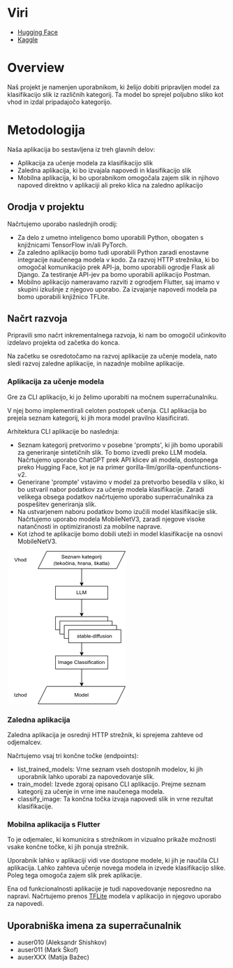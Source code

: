 # Viri

- [Hugging Face](https://huggingface.co/)
- [Kaggle](https://www.kaggle.com/)

# Overview

Naš projekt je namenjen uporabnikom, ki želijo dobiti pripravljen model za klasifikacijo slik iz različnih kategorij. Ta model bo sprejel poljubno sliko kot vhod in izdal pripadajočo kategorijo.

# Metodologija

Naša aplikacija bo sestavljena iz treh glavnih delov:

- Aplikacija za učenje modela za klasifikacijo slik
- Zaledna aplikacija, ki bo izvajala napovedi in klasifikacijo slik
- Mobilna aplikacija, ki bo uporabnikom omogočala zajem slik in njihovo napoved direktno v aplikaciji ali preko klica na zaledno aplikacijo

## Orodja v projektu

Načrtujemo uporabo naslednjih orodij:

- Za delo z umetno inteligenco bomo uporabili Python, obogaten s knjižnicami TensorFlow in/ali PyTorch.
- Za zaledno aplikacijo bomo tudi uporabili Python zaradi enostavne integracije naučenega modela v kodo. Za razvoj HTTP strežnika, ki bo omogočal komunikacijo prek API-ja, bomo uporabili ogrodje Flask ali Django. Za testiranje API-jev pa bomo uporabili aplikacijo Postman.
- Mobilno aplikacijo nameravamo razviti z ogrodjem Flutter, saj imamo v skupini izkušnje z njegovo uporabo. Za izvajanje napovedi modela pa bomo uporabili knjižnico TFLite.


## Načrt razvoja

Pripravili smo načrt inkrementalnega razvoja, ki nam bo omogočil učinkovito izdelavo projekta od začetka do konca.

Na začetku se osredotočamo na razvoj aplikacije za učenje modela, nato sledi razvoj zaledne aplikacije, in nazadnje mobilne aplikacije.

### Aplikacija za učenje modela

Gre za CLI aplikacijo, ki jo želimo uporabiti na močnem superračunalniku.

V njej bomo implementirali celoten postopek učenja. CLI aplikacija bo prejela seznam kategorij, ki jih mora model pravilno klasificirati.

Arhitektura CLI aplikacije bo naslednja:

- Seznam kategorij pretvorimo v posebne 'prompts', ki jih bomo uporabili za generiranje sintetičnih slik. To bomo izvedli preko LLM modela. Načrtujemo uporabo ChatGPT prek API klicev ali modela, dostopnega preko Hugging Face, kot je na primer gorilla-llm/gorilla-openfunctions-v2.
- Generirane 'prompte' vstavimo v model za pretvorbo besedila v sliko, ki bo ustvaril nabor podatkov za učenje modela klasifikacije. Zaradi velikega obsega podatkov načrtujemo uporabo superračunalnika za pospešitev generiranja slik.
- Na ustvarjenem naboru podatkov bomo izučili model klasifikacije slik. Načrtujemo uporabo modela MobileNetV3, zaradi njegove visoke natančnosti in optimiziranosti za mobilne naprave.
- Kot izhod te aplikacije bomo dobili uteži in model klasifikacije na osnovi MobileNetV3.

![CLI app architecture](/images/arhitektura_ai.drawio.png)


### Zaledna aplikacija

Zaledna aplikacija je osrednji HTTP strežnik, ki sprejema zahteve od odjemalcev.

Načrtujemo vsaj tri končne točke (endpoints):

- list_trained_models: Vrne seznam vseh dostopnih modelov, ki jih uporabnik lahko uporabi za napovedovanje slik.
- train_model: Izvede zgoraj opisano CLI aplikacijo. Prejme seznam kategorij za učenje in vrne ime naučenega modela.
- classify_image: Ta končna točka izvaja napovedi slik in vrne rezultat klasifikacije.

### Mobilna aplikacija s Flutter

To je odjemalec, ki komunicira s strežnikom in vizualno prikaže možnosti vsake končne točke, ki jih ponuja strežnik.

Uporabnik lahko v aplikaciji vidi vse dostopne modele, ki jih je naučila CLI aplikacija. Lahko zahteva učenje novega modela in izvede klasifikacijo slike. Poleg tega omogoča zajem slik prek aplikacije.

Ena od funkcionalnosti aplikacije je tudi napovedovanje neposredno na napravi. Načrtujemo prenos [TFLite](https://pub.dev/packages/tflite_flutter) modela v aplikacijo in njegovo uporabo za napovedi.

## Uporabniška imena za superračunalnik

- auser010 (Aleksandr Shishkov)
- auser011 (Mark Škof) 
- auserXXX (Matija Bažec)
